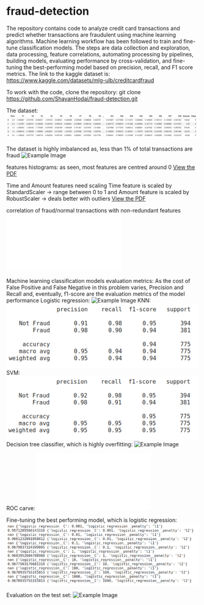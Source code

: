 # fraud-detection
The repository contains code to analyze credit card transactions and predict whether transactions are fraudulent using machine learning algorithms. Machine learning workflow has been followed to train and fine-tune classification models. The steps are data collection and exploration, data processing, feature correlations, automating processing by pipelines, building models, evaluating performance by cross-validation, and fine-tuning the best-performing model based on precision, recall, and F1 score metrics.
The link to the kaggle dataset is: https://www.kaggle.com/datasets/mlg-ulb/creditcardfraud

To work with the code, clone the repository: 
git clone https://github.com/ShayanHodai/fraud-detection.git

The dataset:
![Example Image](images/dataset.png)

The dataset is highly imbalanced as, less than 1% of total transactions are fraud
![Example Image](images/imbalanced\dataset.png)


features histograms: as seen, most features are centred around 0
[View the PDF](images/features\histogram.pdf)

Time and Amount features need scaling
Time feature is scaled by StandardScaler -> range between 0 to 1
and Amount feature is scaled by RobustScaler -> deals better with outliers
[View the PDF](images/two_features.pdf)

correlation of fraud/normal transactions with non-redundant features
![Example Image](images/corr2.pdf)

Machine learning classification models evaluation metrics:
As the cost of False Positive and False Negative in this problem varies, Precision and Recall and, eventually, f1-score are the evaluation metrics of the model performance
Logistic regression:
![Example Image](images/logistic\regression.png)
KNN:
![Example Image](images/KNN.png)
SVM:
![Example Image](images/SVM.png)
Decision tree classifier, which is highly overfitting:
![Example Image](images/Decision\Tree.png)

ROC carve:
![Example Image](images/ROC.pdf)

Fine-tuning the best performing model, which is logistic regression:
![Example Image](images/fine-tuning.png)

Evaluation on the test set:
![Example Image](images/evaluation\on\test.png)
